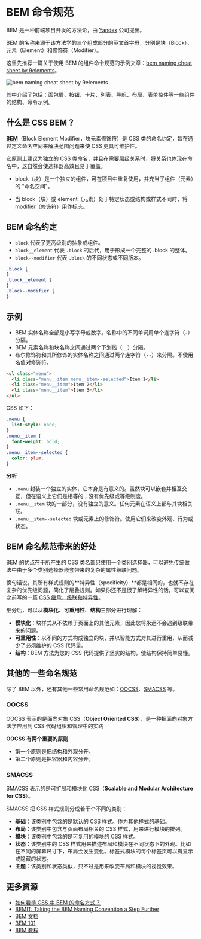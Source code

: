 # BEM 命令规范

BEM 是一种前端项目开发的方法论，由 [Yandex](http://yandex.ru/) 公司提出。

BEM 的名称来源于该方法学的三个组成部分的英文首字母，分别是块（Block）、元素（Element）和修饰符（Modifier）。

这里先推荐一篇关于使用 BEM 的组件命令规范的示例文章：[bem naming cheat sheet by 9elements](https://9elements.com/bem-cheat-sheet/#form-blocks)。

![bem naming cheat sheet by 9elements](https://upload-images.jianshu.io/upload_images/18281896-17eb45f3195525d4.png?imageMogr2/auto-orient/strip%7CimageView2/2/w/1240)

其中介绍了包括：面包屑、按钮、卡片、列表、导航、布局、表单控件等一些组件的结构、命令示例。

## 什么是 CSS BEM？

**[BEM](https://bem.info/)**（Block Element Modifier，块元素修饰符）是 CSS 类的命名约定，旨在通过定义命名空间来解决范围问题来使 CSS 更具可维护性。

它原则上建议为独立的 CSS 类命名，并且在需要层级关系时，将关系也体现在命名中，这自然会使选择器高效且易于覆盖。

- block（块）是一个独立的组件，可在项目中重复使用，并充当子组件（元素）的 "命名空间"。

- 当 block（块）或 element（元素）处于特定状态或结构或样式不同时，将 modifier（修饰符）用作标志。

## BEM 命名约定

- `block` 代表了更高级别的抽象或组件。
- `block__element` 代表 `.block` 的后代，用于形成一个完整的 .block 的整体。
- `block--modifier` 代表 `.block` 的不同状态或不同版本。

```css
.block {
}
.block__element {
}
.block--modifier {
}
```

## 示例

- BEM 实体名称全部是小写字母或数字。名称中的不同单词用单个连字符（`-`）分隔。
- BEM 元素名称和块名称之间通过两个下划线（`__`）分隔。
- 布尔修饰符和其所修饰的实体名称之间通过两个连字符（`--`）来分隔。不使用名值对修饰符。

```html
<ul class="menu">
  <li class="menu__item menu__item--selected">Item 1</li>
  <li class="menu__item">Item 2</li>
  <li class="menu__item">Item 3</li>
</ul>
```

CSS 如下：

```css
.menu {
  list-style: none;
}
.menu__item {
  font-weight: bold;
}
.menu__item--selected {
  color: plum;
}
```

**分析**

- `.menu` 封装一个独立的实体，它本身是有意义的。虽然块可以嵌套并相互交互，但在语义上它们是相等的；没有优先级或等级制度。
- `.menu__item` 块的一部分，没有独立的意义。任何元素在语义上都与其块相关联。
- `.menu__item--selected` 块或元素上的修饰符。使用它们来改变外观、行为或状态。

## BEM 命名规范带来的好处

BEM 的优点在于所产生的 CSS 类名都只使用一个类别选择器，可以避免传统做法中由于多个类别选择器嵌套带来的复杂的属性级联问题。

换句话说，其所有样式规则的**特异性（specificity）**都是相同的，也就不存在复杂的优先级问题，简化了层叠规则。如果你还不是很了解特异性的话，可以查阅之前写的一篇 [CSS 继承、级联和特异性](https://github.com/lio-zero/blog/blob/master/CSS/CSS%20%E7%BB%A7%E6%89%BF%E3%80%81%E7%BA%A7%E8%81%94%E5%92%8C%E7%89%B9%E5%BC%82%E6%80%A7.md)。

细分后，可以从**模块化**、**可重用性**、**结构**三部分进行理解：

- **模块化**：块样式从不依赖于页面上的其他元素，因此您将永远不会遇到级联带来的问题。
- **可重用性**：以不同的方式构成独立的块，并以智能方式对其进行重用，从而减少了必须维护的 CSS 代码量。
- **结构**：BEM 方法为您的 CSS 代码提供了坚实的结构，使结构保持简单易懂。

## 其他的一些命名规范

除了 BEM 以外，还有其他一些常用命名规范如：[OOCSS](https://github.com/stubbornella/oocss)、[SMACSS](https://smacss.com/) 等。

### OOCSS

OOCSS 表示的是面向对象 CSS（**Object Oriented CSS**），是一种把面向对象方法学应用到 CSS 代码组织和管理中的实践

**OOCSS 有两个重要的原则**

- 第一个原则是把结构和外观分开。
- 第二个原则是把容器和内容分开。

### SMACSS

SMACSS 表示的是可扩展和模块化 CSS（**Scalable and Modular Architecture for CSS**）。

SMACSS 把 CSS 样式规则分成若干个不同的类别：

- **基础**：该类别中包含的是默认的 CSS 样式。作为其他样式的基础。
- **布局**：该类别中包含与页面布局相关的 CSS 样式，用来进行模块的排列。
- **模块**：该类别中包含的是可复用的模块的 CSS 样式。
- **状态**：该类别中的 CSS 样式用来描述布局和模块在不同状态下的外观。比如在不同的屏幕尺寸下，布局会发生变化。标签式模块的每个标签页可以有显示或隐藏的状态。
- **主题**：该类别和状态类似，只不过是用来改变布局和模块的视觉效果。

## 更多资源

- [如何看待 CSS 中 BEM 的命名方式？](https://www.zhihu.com/question/21935157/answer/20116700)
- [BEMIT: Taking the BEM Naming Convention a Step Further](https://csswizardry.com/2015/08/bemit-taking-the-bem-naming-convention-a-step-further/)
- [BEM 文档](https://en.bem.info/methodology/quick-start)
- [BEM 101](https://css-tricks.com/bem-101)
- [BEM 教程](https://en.bem.info/tutorials/)

